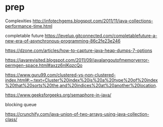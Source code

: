 # prep

Complexities
http://infotechgems.blogspot.com/2011/11/java-collections-performance-time.html

completable future
https://levelup.gitconnected.com/completablefuture-a-new-era-of-asynchronous-programming-86c2fe23e246


https://dzone.com/articles/how-to-capture-java-heap-dumps-7-options

https://javarevisited.blogspot.com/2011/09/javalangoutofmemoryerror-permgen-space.html#axzz6nlKqzcQo


https://www.guru99.com/clustered-vs-non-clustered-index.html#:~:text=Cluster%20index%20is%20a%20type%20of%20index%20that%20sorts%20the,and%20indices%20at%20another%20location.


https://www.geeksforgeeks.org/semaphore-in-java/


blocking queue

https://crunchify.com/java-union-of-two-arrays-using-java-collection-class/
